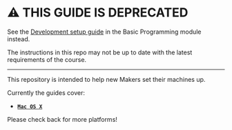 # :warning: THIS GUIDE IS DEPRECATED

See the [Development setup guide](https://github.com/makersacademy/basic-programming#phase-zero-development-setup) in the Basic Programming module instead.

The instructions in this repo may not be up to date with the latest requirements of the course.

----

This repository is intended to help new Makers set their machines up.

Currently the guides cover:

* [**`Mac OS X`**](./setting-up-your-mac.md)

Please check back for more platforms!
